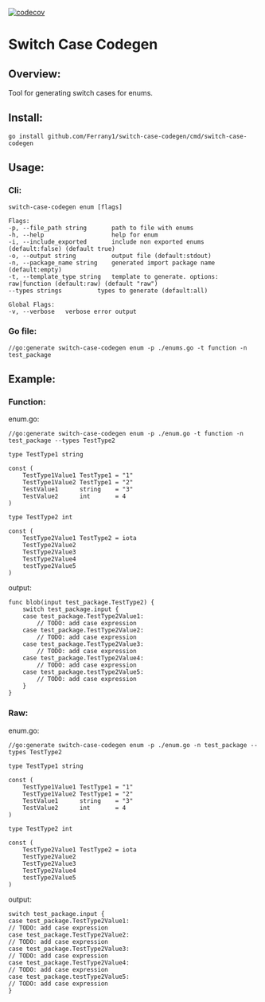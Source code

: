 [![codecov](https://codecov.io/gh/Ferrany1/switch-case-codegen/graph/badge.svg?token=UY1SM9YT0U)](https://codecov.io/gh/Ferrany1/switch-case-codegen)
# Switch Case Codegen

## Overview:
Tool for generating switch cases for enums.

## Install:
```
go install github.com/Ferrany1/switch-case-codegen/cmd/switch-case-codegen
```

## Usage:
### Cli:
```
switch-case-codegen enum [flags]

Flags:
-p, --file_path string       path to file with enums
-h, --help                   help for enum
-i, --include_exported       include non exported enums (default:false) (default true)
-o, --output string          output file (default:stdout)
-n, --package_name string    generated import package name (default:empty)
-t, --template_type string   template to generate. options: raw|function (default:raw) (default "raw")
--types strings          types to generate (default:all)

Global Flags:
-v, --verbose   verbose error output
```
### Go file:
```
//go:generate switch-case-codegen enum -p ./enums.go -t function -n test_package
```

## Example:

### Function:
enum.go:
```golang
//go:generate switch-case-codegen enum -p ./enum.go -t function -n test_package --types TestType2

type TestType1 string

const (
	TestType1Value1 TestType1 = "1"
	TestType1Value2 TestType1 = "2"
	TestValue1      string    = "3"
	TestValue2      int       = 4
)

type TestType2 int

const (
	TestType2Value1 TestType2 = iota
	TestType2Value2
	TestType2Value3
	TestType2Value4
	testType2Value5
)
```
output:
```golang
func blob(input test_package.TestType2) {
	switch test_package.input { 
	case test_package.TestType2Value1:
		// TODO: add case expression
	case test_package.TestType2Value2:
		// TODO: add case expression
	case test_package.TestType2Value3:
		// TODO: add case expression
	case test_package.TestType2Value4:
		// TODO: add case expression
	case test_package.testType2Value5:
		// TODO: add case expression
	}
}
```

### Raw:
enum.go:
```golang
//go:generate switch-case-codegen enum -p ./enum.go -n test_package --types TestType2

type TestType1 string

const (
	TestType1Value1 TestType1 = "1"
	TestType1Value2 TestType1 = "2"
	TestValue1      string    = "3"
	TestValue2      int       = 4
)

type TestType2 int

const (
	TestType2Value1 TestType2 = iota
	TestType2Value2
	TestType2Value3
	TestType2Value4
	testType2Value5
)
```
output:
```golang
switch test_package.input {
case test_package.TestType2Value1:
// TODO: add case expression
case test_package.TestType2Value2:
// TODO: add case expression
case test_package.TestType2Value3:
// TODO: add case expression
case test_package.TestType2Value4:
// TODO: add case expression
case test_package.testType2Value5:
// TODO: add case expression
}
```